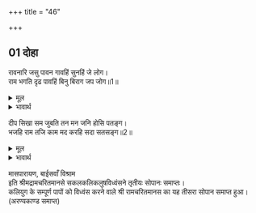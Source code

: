 +++
title = "46"

+++


## 01 दोहा
रावनारि जसु पावन गावहिं सुनहिं जे लोग।  
राम भगति दृढ पावहिं बिनु बिराग जप जोग॥1॥  

<details><summary>मूल</summary>

रावनारि जसु पावन गावहिं सुनहिं जे लोग।  
राम भगति दृढ पावहिं बिनु बिराग जप जोग॥1॥  
</details>

<details><summary>भावार्थ</summary>

 जो लोग रावण के शत्रु श्री रामजी का पवित्र यश गावेङ्गे और सुनेङ्गे, वे वैराग्य, जप और योग के बिना ही श्री रामजी की दृढ भक्ति पावेङ्गे॥1॥  
</details>

दीप सिखा सम जुबति तन मन जनि होसि पतङ्ग।  
भजहि राम तजि काम मद करहि सदा सतसङ्ग॥2॥  

<details><summary>मूल</summary>

दीप सिखा सम जुबति तन मन जनि होसि पतङ्ग।  
भजहि राम तजि काम मद करहि सदा सतसङ्ग॥2॥  
</details>

<details><summary>भावार्थ</summary>

 युवती स्त्रियों का शरीर दीपक की लौ के समान है, हे मन! तू उसका पतिङ्गा न बन। काम और मद को छोडकर श्री रामचन्द्रजी का भजन कर और सदा सत्सङ्ग कर॥2॥  
</details>

मासपारायण, बाईसवाँ विश्राम  
इति श्रीमद्रामचरितमानसे सकलकलिकलुषविध्वंसने तृतीयः सोपानः समाप्तः।  
कलियुग के सम्पूर्ण पापों को विध्वंस करने वाले श्री रामचरितमानस का यह तीसरा सोपान समाप्त हुआ।  
(अरण्यकाण्ड समाप्त)  